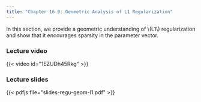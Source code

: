 ```yaml
---
title: "Chapter 16.9: Geometric Analysis of L1 Regularization"
---
```

In this section, we provide a geometric understanding of \\(L1\\) regularization and show that it encourages sparsity in the parameter vector.

<!--more-->

### Lecture video

{{< video id="1EZUDh45Rkg" >}}

### Lecture slides

{{< pdfjs file="slides-regu-geom-l1.pdf" >}}
